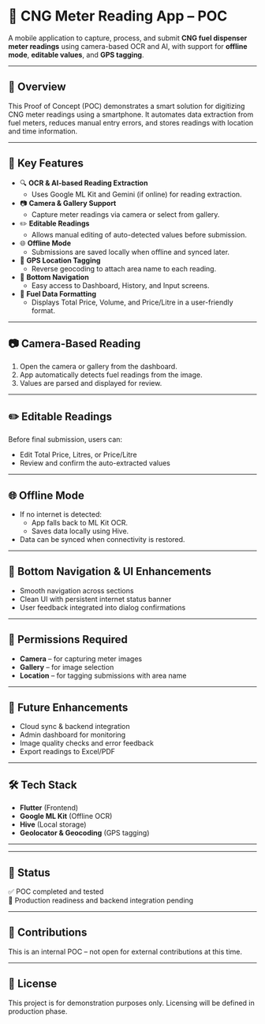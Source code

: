 # 🚗 CNG Meter Reading App – POC

A mobile application to capture, process, and submit **CNG fuel dispenser meter readings** using camera-based OCR and AI, with support for **offline mode**, **editable values**, and **GPS tagging**.

---

## 📌 Overview

This Proof of Concept (POC) demonstrates a smart solution for digitizing CNG meter readings using a smartphone. It automates data extraction from fuel meters, reduces manual entry errors, and stores readings with location and time information.

---

## 🚀 Key Features

- 🔍 **OCR & AI-based Reading Extraction**
    - Uses Google ML Kit and Gemini (if online) for reading extraction.
- 📷 **Camera & Gallery Support**
    - Capture meter readings via camera or select from gallery.
- ✏️ **Editable Readings**
    - Allows manual editing of auto-detected values before submission.
- 🌐 **Offline Mode**
    - Submissions are saved locally when offline and synced later.
- 📍 **GPS Location Tagging**
    - Reverse geocoding to attach area name to each reading.
- 🔄 **Bottom Navigation**
    - Easy access to Dashboard, History, and Input screens.
- 🧾 **Fuel Data Formatting**
    - Displays Total Price, Volume, and Price/Litre in a user-friendly format.

---

## 📷 Camera-Based Reading

1. Open the camera or gallery from the dashboard.
2. App automatically detects fuel readings from the image.
3. Values are parsed and displayed for review.

---

## ✏️ Editable Readings

Before final submission, users can:
- Edit Total Price, Litres, or Price/Litre
- Review and confirm the auto-extracted values

---

## 🌐 Offline Mode

- If no internet is detected:
    - App falls back to ML Kit OCR.
    - Saves data locally using Hive.
- Data can be synced when connectivity is restored.

---

## 🔄 Bottom Navigation & UI Enhancements

- Smooth navigation across sections
- Clean UI with persistent internet status banner
- User feedback integrated into dialog confirmations

---

## 🔐 Permissions Required

- **Camera** – for capturing meter images
- **Gallery** – for image selection
- **Location** – for tagging submissions with area name

---

## 📎 Future Enhancements

- Cloud sync & backend integration
- Admin dashboard for monitoring
- Image quality checks and error feedback
- Export readings to Excel/PDF

---

## 🛠 Tech Stack

- **Flutter** (Frontend)
- **Google ML Kit** (Offline OCR)
- **Hive** (Local storage)
- **Geolocator & Geocoding** (GPS tagging)

---


---

## 🧪 Status

✅ POC completed and tested  
🚧 Production readiness and backend integration pending

---

## 🤝 Contributions

This is an internal POC – not open for external contributions at this time.

---

## 📄 License

This project is for demonstration purposes only. Licensing will be defined in production phase.



